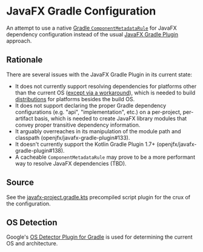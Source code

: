 # JavaFX Gradle Configuration

An attempt to use a native
[Gradle `ComponentMetadataRule`](https://docs.gradle.org/current/userguide/component_metadata_rules.html)
for JavaFX dependency configuration instead of the usual
[JavaFX Gradle Plugin](https://github.com/openjfx/javafx-gradle-plugin)
approach.

## Rationale

There are several issues with the JavaFX Gradle Plugin in its current state:

* It does not currently support resolving dependencies for platforms other than
the current OS
([except via a workaround](https://github.com/openjfx/javafx-gradle-plugin#4-cross-platform-projects-and-libraries)),
which is needed to build
[distributions](https://docs.gradle.org/current/userguide/distribution_plugin.html)
for platforms besides the build OS.
* It does not support declaring the
proper Gradle dependency configurations (e.g. "api", "implementation", etc.) on
a per-project, per-artifact basis, which is needed to create JavaFX
library modules that convey proper transitive dependency information.
* It arguably overreaches in its manipulation of the module path and classpath
(openjfx/javafx-gradle-plugin#133).
* It doesn't currently support the Kotlin Gradle Plugin 1.7+
(openjfx/javafx-gradle-plugin#138).
* A cacheable `ComponentMetadataRule` may prove to be a more performant way to
resolve JavaFX dependencies (TBD).

## Source

See the
[javafx-project.gradle.kts](build-logic/src/main/kotlin/com.ianbrandt.build.javafx-project.gradle.kts)
precompiled script plugin for the crux of the configuration.

## OS Detection

Google's
[OS Detector Plugin for Gradle](https://github.com/google/osdetector-gradle-plugin)
is used for determining the current OS and architecture.
